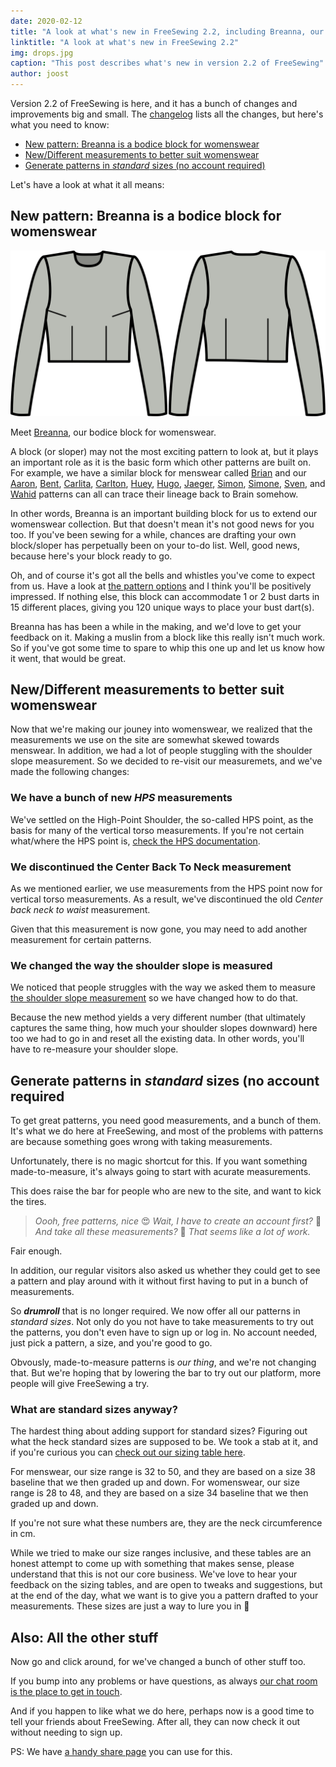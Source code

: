 ```yaml
---
date: 2020-02-12
title: "A look at what's new in FreeSewing 2.2, including Breanna, our bodice block for womenswear"
linktitle: "A look at what's new in FreeSewing 2.2"
img: drops.jpg
caption: "This post describes what's new in version 2.2 of FreeSewing"
author: joost
---
```



Version 2.2 of FreeSewing is here, and it has a bunch of changes and improvements big and small. The [changelog](https://github.com/freesewing/freesewing/blob/develop/CHANGELOG.md) lists all the changes, but here's what you need to know:

 - [New pattern: Breanna is a bodice block for womenswear](#new-pattern-breanna-is-a-bodice-block-for-womenswear)
 - [New/Different measurements to better suit womenswear](#newdifferent-measurements-to-better-suit-womenswear)
 - [Generate patterns in *standard* sizes (no account required)](#generate-patterns-in-standard-sizes-no-account-required)

Let's have a look at what it all means:

## New pattern: Breanna is a bodice block for womenswear

![Breanna line drawing](breanna.svg)

Meet [Breanna](/designs/breanna/), our bodice block for womenswear.

A block (or sloper) may not the most exciting pattern to look at, but it plays an important role as it is the basic form which other patterns are built on. For example, we have a similar block for menswear called [Brian](/designs/brian/) and our [Aaron](/designs/aaron/), [Bent](/designs/bent/), [Carlita](/designs/carlita/), [Carlton](/designs/carlton/), [Huey](/designs/huey/), [Hugo](/designs/hugo/), [Jaeger](/designs/jaeger/), [Simon](/designs/simon/), [Simone](/designs/simone/), [Sven](/designs/sven/), and [Wahid](/designs/wahid/) patterns can all can trace their lineage back to Brain somehow.

In other words, Breanna is an important building block for us to extend our womenswear collection. But that doesn't mean it's not good news for you too. If you've been sewing for a while, chances are drafting your own block/sloper has perpetually been on your to-do list. Well, good news, because here's your block ready to go.

Oh, and of course it's got all the bells and whistles you've come to expect from us. Have a look at [the pattern options](http://localhost:8000/docs/patterns/breanna/options/) and I think you'll be positively impressed. If nothing else, this block can accommodate 1 or 2 bust darts in 15 different places, giving you 120 unique ways to place your bust dart(s).

Breanna has has been a while in the making, and we'd love to get your feedback on it. Making a muslin from a block like this really isn't much work. So if you've got some time to spare to whip this one up and let us know how it went, that would be great.


## New/Different measurements to better suit womenswear

Now that we're making our jouney into womenswear, we realized that the measurements we use on the site are somewhat skewed towards menswear. In addition, we had a lot of people stuggling with the shoulder slope measurement. So we decided to re-visit our measuremets, and we've made the following changes:

### We have a bunch of new *HPS* measurements

We've settled on the High-Point Shoulder, the so-called HPS point, as the basis for many of the vertical torso measurements. If you're not certain what/where the HPS point is, [check the HPS documentation](/docs/measurements/hps/).

### We discontinued the Center Back To Neck measurement

As we mentioned earlier, we use measurements from the HPS point now for vertical torso measurements. As a result, we've discontinued the old *Center back neck to waist* measurement.

Given that this measurement is now gone, you may need to add another measurement for certain patterns.

### We changed the way the shoulder slope is measured

We noticed that people struggles with the way we asked them to measure [the shoulder slope measurement](/docs/measurements/shoulderslope) so we have changed how to do that.

Because the new method yields a very different number (that ultimately captures the same thing, how much your shoulder slopes downward) here too we had to go in and reset all the existing data. In other words, you'll have to re-measure your shoulder slope.

## Generate patterns in *standard* sizes (no account required

To get great patterns, you need good measurements, and a bunch of them. It's what we do here at FreeSewing, and most of the problems with patterns are because something goes wrong with taking measurements.

Unfortunately, there is no magic shortcut for this. If you want something made-to-measure, it's always going to start with acurate measurements.

This does raise the bar for people who are new to the site, and want to kick the tires.

> *Oooh, free patterns, nice* 😍 *Wait, I have to create an account first?* 🤔 *And take all these measurements?* 😬 *That seems like a lot of work.*

Fair enough.

In addition, our regular visitors also asked us whether they could get to see a pattern and play around with it without first having to put in a bunch of measurements.

So __*drumroll*__ that is no longer required. We now offer all our patterns in *standard sizes*. Not only do you not have to take measurements to try out the patterns, you don't even have to sign up or log in. No account needed, just pick a pattern, a size, and you're good to go.

Obvously, made-to-measure patterns is *our thing*, and we're not changing that. But we're hoping that by lowering the bar to try out our platform, more people will give FreeSewing a try.

### What are standard sizes anyway?

The hardest thing about adding support for standard sizes? Figuring out what the heck standard sizes are supposed to be. We took a stab at it, and if you're curious you can [check out our sizing table here](/docs/about/sizes/).

For menswear, our size range is 32 to 50, and they are based on a size 38 baseline that we then graded up and down. For womenswear, our size range is 28 to 48, and they are based on a size 34 baseline that we then graded up and down.

<Note>

If you're not sure what these numbers are, they are the neck circumference in cm.

</Note>

While we tried to make our size ranges inclusive, and these tables are an honest attempt to come up with something that makes sense, please understand that this is not our core business. We've love to hear your feedback on the sizing tables, and are open to tweaks and suggestions, but at the end of the day, what we want is to give you a pattern drafted to your measurements. These sizes are just a way to lure you in 🤫


## Also: All the other stuff

Now go and click around, for we've changed a bunch of other stuff too.

If you bump into any problems or have questions, as always [our chat room is the place to get in touch](https://gitter.im/freesewing/chat).

And if you happen to like what we do here, perhaps now is a good time to tell your friends about FreeSewing. After all, they can now check it out without needing to sign up.

PS: We have [a handy share page](/share/) you can use for this.

